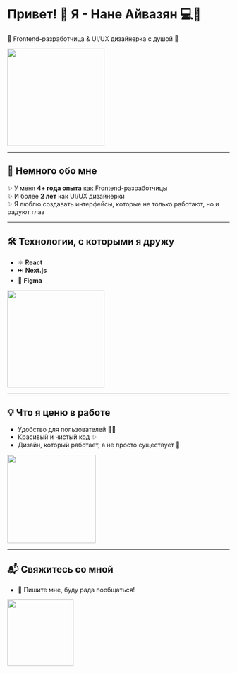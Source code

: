 # Привет! 👋 Я - Нане Айвазян 💻🎨  

🌸 Frontend-разработчица & UI/UX дизайнерка с душой 🌸  

<img src="https://media.giphy.com/media/l0HlSNOxJB956qwfK/giphy.gif" width="220"/>  

---

## 🌟 Немного обо мне  

✨ У меня **4+ года опыта** как Frontend-разработчицы  
✨ И более **2 лет** как UI/UX дизайнерки  
✨ Я люблю создавать интерфейсы, которые не только работают, но и радуют глаз  

---

## 🛠️ Технологии, с которыми я дружу  

- ⚛️ **React**  
- ⏭️ **Next.js**  
- 🎨 **Figma**  

<img src="https://media.giphy.com/media/SWoSkN6DxTszqIKEqv/giphy.gif" width="220"/>  

---

## 💡 Что я ценю в работе  

- Удобство для пользователей 👩‍💻  
- Красивый и чистый код ✨  
- Дизайн, который работает, а не просто существует 🎉  

<img src="https://media.giphy.com/media/13borq7Zo2kulO/giphy.gif" width="200"/>  

---

## 📬 Свяжитесь со мной  

- 💌 Пишите мне, буду рада пообщаться!  

<img src="https://media.giphy.com/media/JIX9t2j0ZTN9S/giphy.gif" width="150"/>  
